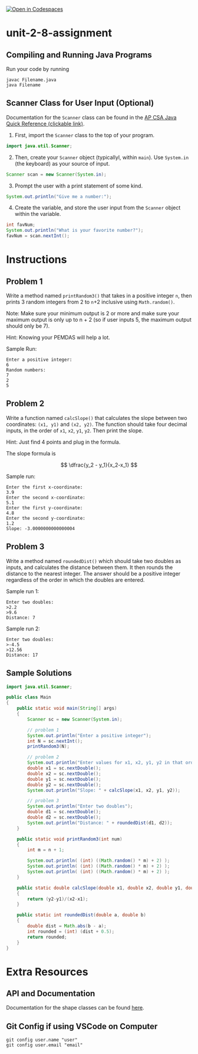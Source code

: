 [![Open in Codespaces](https://classroom.github.com/assets/launch-codespace-2972f46106e565e64193e422d61a12cf1da4916b45550586e14ef0a7c637dd04.svg)](https://classroom.github.com/open-in-codespaces?assignment_repo_id=20540353)
# unit-2-8-assignment

## Compiling and Running Java Programs
Run your code by running
```
javac Filename.java
java Filename
```

## Scanner Class for User Input (Optional)
Documentation for the `Scanner` class can be found in the [AP CSA Java Quick Reference (clickable link)](https://apcentral.collegeboard.org/media/pdf/ap-computer-science-a-java-quick-reference.pdf).
1. First, import the `Scanner` class to the top of your program.
```java
import java.util.Scanner;
```
2. Then, create your `Scanner` object (typicallyl, within `main`).  Use `System.in` (the keyboard) as your source of input.
```java
Scanner scan = new Scanner(System.in);
```
3. Prompt the user with a print statement of some kind.
```java
System.out.println("Give me a number:");
```
4. Create the variable, and store the user input from the `Scanner` object within the variable.
```java
int favNum;
System.out.println("What is your favorite number?");
favNum = scan.nextInt();
```


# Instructions

## Problem 1
Write a method named `printRandom3()` that takes in a positive integer `n`, then prints 3 random integers from 2 to `n`+2 inclusive using `Math.random()`.

Note: Make sure your minimum output is 2 or more and make sure your maximum output is only up to n + 2 (so if user inputs 5, the maximum output should only be 7).

Hint: Knowing your PEMDAS will help a lot.

Sample Run:
```
Enter a positive integer:
6
Random numbers:
7
2
5
```

## Problem 2
Write a function named `calcSlope()` that calculates the slope between two coordinates: `(x1, y1)` and `(x2, y2)`. The function should take four decimal inputs, in the order of `x1`, `x2`, `y1`, `y2`. Then print the slope.

Hint: Just find 4 points and plug in the formula.

The slope formula is

$$ \dfrac{y_2 - y_1}{x_2-x_1} $$

Sample run:
```
Enter the first x-coordinate:
3.9
Enter the second x-coordinate:
5.1
Enter the first y-coordinate:
4.8
Enter the second y-coordinate:
1.2
Slope: -3.0000000000000004
```

## Problem 3
Write a method named `roundedDist()` which should take two doubles as inputs, and calculates the distance between them.  It then rounds the distance to the nearest integer. The answer should be a positive integer regardless of the order in which the doubles are entered.

Sample run 1:
```
Enter two doubles:
>2.2
>9.6
Distance: 7
```
Sample run 2:
```
Enter two doubles:
>-4.5
>12.56
Distance: 17
```
## Sample Solutions
```java
import java.util.Scanner;

public class Main
{
	public static void main(String[] args)
	{
		Scanner sc = new Scanner(System.in);

		// problem 1
		System.out.println("Enter a positive integer");
		int N = sc.nextInt();
		printRandom3(N);

		// problem 2
		System.out.println("Enter values for x1, x2, y1, y2 in that order")
		double x1 = sc.nextDouble();
		double x2 = sc.nextDouble();
		double y1 = sc.nextDouble();
		double y2 = sc.nextDouble();
		System.out.println("Slope: " + calcSlope(x1, x2, y1, y2));

		// problem 3
		System.out.println("Enter two doubles");
		double d1 = sc.nextDouble();
		double d2 = sc.nextDouble();
		System.out.println("Distance: " + roundedDist(d1, d2));
	}

	public static void printRandom3(int num)
	{
		int m = n + 1;

		System.out.println( (int) ((Math.random() * m) + 2) );
		System.out.println( (int) ((Math.random() * m) + 2) );
		System.out.println( (int) ((Math.random() * m) + 2) );
	}

	public static double calcSlope(double x1, double x2, double y1, double y2)
	{
		return (y2-y1)/(x2-x1);
	}

	public static int roundedDist(double a, double b)
	{
		double dist = Math.abs(b - a);
		int rounded = (int) (dist + 0.5);
		return rounded;
	}
}
```

# Extra Resources

## API and Documentation
Documentation for the shape classes can be found [here](https://coderunner.projectstem.org/docs/shapes/index.html).

## Git Config if using VSCode on Computer
```
git config user.name "user"
git config user.email "email"
```
